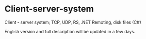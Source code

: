 # Client-server-system
Client - server system; TCP, UDP, RS, .NET Remoting, disk files (C#)

English version and full description will be updated in a few days.
